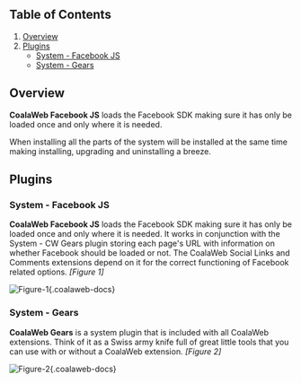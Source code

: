 ## Table of Contents
1.  [Overview](#overview)
2.  [Plugins](#plugins)
    -   [System - Facebook JS](#plg-facebookjs)
    -   [System - Gears](#plg-gears)

## <a class="doc-top" name="overview"></a>Overview

**CoalaWeb Facebook JS** loads the Facebook SDK making sure it has only be loaded once and only where it is needed.

<div class="uk-alert">When installing all the parts of the system will be installed at the same time making installing, upgrading and uninstalling a breeze.</div>

## <a name="plugins"></a>Plugins

### <a name="plg-facebookjs"></a>System - Facebook JS

**CoalaWeb Facebook JS** loads the Facebook SDK making sure it has only be loaded once and only where it is needed. It works in conjunction with the System - CW Gears plugin storing each page's URL with information on whether Facebook should be loaded or not. The CoalaWeb Social Links and Comments extensions depend on it for the correct functioning of Facebook related options. *\[Figure 1\]*

![Figure-1](http://cdn.coalaweb.com/images/docs/joomla-extensions/facebookjs/cw-facebookjs.png "Figure-1"){.coalaweb-docs}

### <a name="plg-gears"></a>System - Gears

**CoalaWeb Gears** is a system plugin that is included with all CoalaWeb extensions. Think of it as a Swiss army knife full of great little tools that you can use with or without a CoalaWeb extension. *\[Figure 2\]*

![Figure-2](http://cdn.coalaweb.com/images/docs/joomla-extensions/gears/cw-gears.png "Figure-2"){.coalaweb-docs}